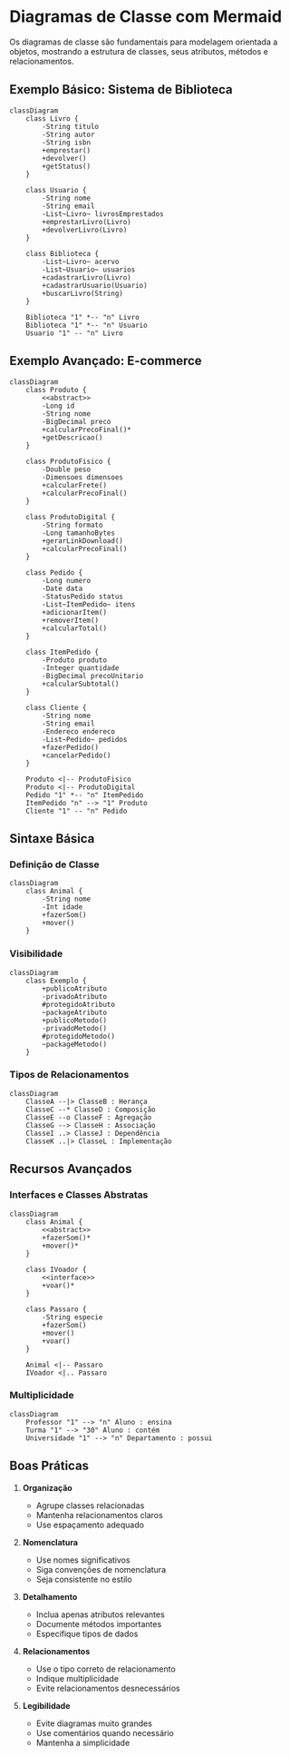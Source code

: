 # Diagramas de Classe com Mermaid

Os diagramas de classe são fundamentais para modelagem orientada a objetos, mostrando a estrutura de classes, seus atributos, métodos e relacionamentos.

## Exemplo Básico: Sistema de Biblioteca

```mermaid
classDiagram
    class Livro {
        -String titulo
        -String autor
        -String isbn
        +emprestar()
        +devolver()
        +getStatus()
    }
    
    class Usuario {
        -String nome
        -String email
        -List~Livro~ livrosEmprestados
        +emprestarLivro(Livro)
        +devolverLivro(Livro)
    }
    
    class Biblioteca {
        -List~Livro~ acervo
        -List~Usuario~ usuarios
        +cadastrarLivro(Livro)
        +cadastrarUsuario(Usuario)
        +buscarLivro(String)
    }
    
    Biblioteca "1" *-- "n" Livro
    Biblioteca "1" *-- "n" Usuario
    Usuario "1" -- "n" Livro
```

## Exemplo Avançado: E-commerce

```mermaid
classDiagram
    class Produto {
        <<abstract>>
        -Long id
        -String nome
        -BigDecimal preco
        +calcularPrecoFinal()*
        +getDescricao()
    }
    
    class ProdutoFisico {
        -Double peso
        -Dimensoes dimensoes
        +calcularFrete()
        +calcularPrecoFinal()
    }
    
    class ProdutoDigital {
        -String formato
        -Long tamanhoBytes
        +gerarLinkDownload()
        +calcularPrecoFinal()
    }
    
    class Pedido {
        -Long numero
        -Date data
        -StatusPedido status
        -List~ItemPedido~ itens
        +adicionarItem()
        +removerItem()
        +calcularTotal()
    }
    
    class ItemPedido {
        -Produto produto
        -Integer quantidade
        -BigDecimal precoUnitario
        +calcularSubtotal()
    }
    
    class Cliente {
        -String nome
        -String email
        -Endereco endereco
        -List~Pedido~ pedidos
        +fazerPedido()
        +cancelarPedido()
    }
    
    Produto <|-- ProdutoFisico
    Produto <|-- ProdutoDigital
    Pedido "1" *-- "n" ItemPedido
    ItemPedido "n" --> "1" Produto
    Cliente "1" -- "n" Pedido
```

## Sintaxe Básica

### Definição de Classe
```mermaid
classDiagram
    class Animal {
        -String nome
        -Int idade
        +fazerSom()
        +mover()
    }
```

### Visibilidade
```mermaid
classDiagram
    class Exemplo {
        +publicoAtributo
        -privadoAtributo
        #protegidoAtributo
        ~packageAtributo
        +publicoMetodo()
        -privadoMetodo()
        #protegidoMetodo()
        ~packageMetodo()
    }
```

### Tipos de Relacionamentos
```mermaid
classDiagram
    ClasseA --|> ClasseB : Herança
    ClasseC --* ClasseD : Composição
    ClasseE --o ClasseF : Agregação
    ClasseG --> ClasseH : Associação
    ClasseI ..> ClasseJ : Dependência
    ClasseK ..|> ClasseL : Implementação
```

## Recursos Avançados

### Interfaces e Classes Abstratas
```mermaid
classDiagram
    class Animal {
        <<abstract>>
        +fazerSom()*
        +mover()*
    }
    
    class IVoador {
        <<interface>>
        +voar()*
    }
    
    class Passaro {
        -String especie
        +fazerSom()
        +mover()
        +voar()
    }
    
    Animal <|-- Passaro
    IVoador <|.. Passaro
```

### Multiplicidade
```mermaid
classDiagram
    Professor "1" --> "n" Aluno : ensina
    Turma "1" --> "30" Aluno : contém
    Universidade "1" --> "n" Departamento : possui
```

## Boas Práticas

1. **Organização**
   - Agrupe classes relacionadas
   - Mantenha relacionamentos claros
   - Use espaçamento adequado

2. **Nomenclatura**
   - Use nomes significativos
   - Siga convenções de nomenclatura
   - Seja consistente no estilo

3. **Detalhamento**
   - Inclua apenas atributos relevantes
   - Documente métodos importantes
   - Especifique tipos de dados

4. **Relacionamentos**
   - Use o tipo correto de relacionamento
   - Indique multiplicidade
   - Evite relacionamentos desnecessários

5. **Legibilidade**
   - Evite diagramas muito grandes
   - Use comentários quando necessário
   - Mantenha a simplicidade 
